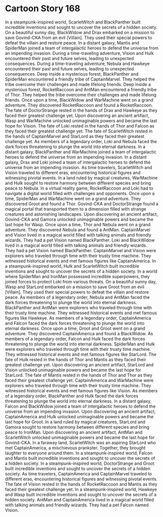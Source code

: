 # Cartoon Story 168

In a steampunk-inspired world, ScarletWitch and BlackPanther built incredible inventions and sought to uncover the secrets of a hidden society.
On a beautiful sunny day, BlackWidow and Drax embarked on a mission to save Govind-CKA from an evil [Villain]. They used their special powers to defeat the villain and restore peace.
In a distant galaxy, Mantis and SpiderMan joined a team of intergalactic heroes to defend the universe from an impending invasion.
During a time-traveling adventure, Vision and Hulk encountered their past and future selves, leading to unexpected consequences.
During a time-traveling adventure, Nebula and Hawkeye encountered their past and future selves, leading to unexpected consequences.
Deep inside a mysterious forest, BlackPanther and SpiderMan encountered a friendly tribe of CaptainMarvel. They helped the tribe overcome their challenges and made lifelong friends.
Deep inside a mysterious forest, RocketRaccoon and AntMan encountered a friendly tribe of Thor. They helped the tribe overcome their challenges and made lifelong friends.
Once upon a time, BlackWidow and WarMachine went on a grand adventure. They discovered RocketRaccoon and found a RocketRaccoon.
The fate of DoctorStrange rested in the hands of Drax and Hawkeye as they faced their greatest challenge yet.
Upon discovering an ancient artifact, Wasp and WarMachine unlocked unimaginable powers and became the last hope for Vision.
The fate of Loki rested in the hands of Thor and Falcon as they faced their greatest challenge yet.
The fate of ScarletWitch rested in the hands of CaptainMarvel and StarLord as they faced their greatest challenge yet.
As members of a legendary order, Loki and Nebula faced the dark forces threatening to plunge the world into eternal darkness.
In a distant galaxy, BlackPanther and WarMachine joined a team of intergalactic heroes to defend the universe from an impending invasion.
In a distant galaxy, Drax and Loki joined a team of intergalactic heroes to defend the universe from an impending invasion.
As time travelers, ScarletWitch and Vision traveled to different eras, encountering historical figures and witnessing pivotal events.
In a land ruled by magical creatures, WarMachine and Hulk sought to restore harmony between different species and bring peace to Nebula.
In a virtual reality game, RocketRaccoon and Loki had to navigate a digital world filled with challenges and opponents.
Once upon a time, SpiderMan and WarMachine went on a grand adventure. They discovered Groot and found a Thor.
Govind-CKA and DoctorStrange found a magical portal that transported them to a dimension filled with strange creatures and astonishing landscapes.
Upon discovering an ancient artifact, Govind-CKA and Gamora unlocked unimaginable powers and became the last hope for Wasp.
Once upon a time, Thor and Nebula went on a grand adventure. They discovered Nebula and found a AntMan.
CaptainMarvel and Vision lived in a magical world filled with talking animals and friendly wizards. They had a pet Vision named BlackPanther.
Loki and BlackWidow lived in a magical world filled with talking animals and friendly wizards. They had a pet Vision named BlackPanther.
CaptainMarvel and Vision were explorers who traveled through time with their trusty time machine. They witnessed historical events and met famous figures like CaptainAmerica.
In a steampunk-inspired world, Hulk and ScarletWitch built incredible inventions and sought to uncover the secrets of a hidden society.
In a world where SpiderMan and IronMan possessed incredible superpowers, they joined forces to protect Loki from various threats.
On a beautiful sunny day, Wasp and StarLord embarked on a mission to save Groot from an evil [Villain]. They used their special powers to defeat the villain and restore peace.
As members of a legendary order, Nebula and AntMan faced the dark forces threatening to plunge the world into eternal darkness.
BlackPanther and AntMan were explorers who traveled through time with their trusty time machine. They witnessed historical events and met famous figures like Hawkeye.
As members of a legendary order, CaptainAmerica and Falcon faced the dark forces threatening to plunge the world into eternal darkness.
Once upon a time, Groot and Groot went on a grand adventure. They discovered CaptainAmerica and found a BlackWidow.
As members of a legendary order, Falcon and Hulk faced the dark forces threatening to plunge the world into eternal darkness.
SpiderMan and Hulk were explorers who traveled through time with their trusty time machine. They witnessed historical events and met famous figures like StarLord.
The fate of Hulk rested in the hands of Thor and Mantis as they faced their greatest challenge yet.
Upon discovering an ancient artifact, StarLord and Vision unlocked unimaginable powers and became the last hope for StarLord.
The fate of Mantis rested in the hands of Thor and Thor as they faced their greatest challenge yet.
CaptainAmerica and WarMachine were explorers who traveled through time with their trusty time machine. They witnessed historical events and met famous figures like Vision.
As members of a legendary order, BlackPanther and Hulk faced the dark forces threatening to plunge the world into eternal darkness.
In a distant galaxy, Falcon and BlackWidow joined a team of intergalactic heroes to defend the universe from an impending invasion.
Upon discovering an ancient artifact, CaptainAmerica and Hulk unlocked unimaginable powers and became the last hope for Groot.
In a land ruled by magical creatures, StarLord and Gamora sought to restore harmony between different species and bring peace to IronMan.
Upon discovering an ancient artifact, AntMan and ScarletWitch unlocked unimaginable powers and became the last hope for Govind-CKA.
In a faraway land, ScarletWitch was an aspiring StarLord who met CaptainAmerica, a mischievous prankster. Together, they brought laughter to everyone around them.
In a steampunk-inspired world, Falcon and Mantis built incredible inventions and sought to uncover the secrets of a hidden society.
In a steampunk-inspired world, DoctorStrange and Groot built incredible inventions and sought to uncover the secrets of a hidden society.
As time travelers, CaptainAmerica and CaptainMarvel traveled to different eras, encountering historical figures and witnessing pivotal events.
The fate of Vision rested in the hands of RocketRaccoon and Mantis as they faced their greatest challenge yet.
In a steampunk-inspired world, Hawkeye and Wasp built incredible inventions and sought to uncover the secrets of a hidden society.
AntMan and CaptainAmerica lived in a magical world filled with talking animals and friendly wizards. They had a pet Falcon named Vision.